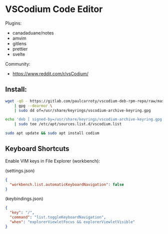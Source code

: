 # VSCodium Code Editor

Plugins:
- canadaduane/notes
- amvim
- gitlens
- prettier
- svelte

Community:
- https://www.reddit.com/r/vsCodium/

## Install:

```bash
wget -qO - https://gitlab.com/paulcarroty/vscodium-deb-rpm-repo/raw/master/pub.gpg \
    | gpg --dearmor \
    | sudo dd of=/usr/share/keyrings/vscodium-archive-keyring.gpg

echo 'deb [ signed-by=/usr/share/keyrings/vscodium-archive-keyring.gpg ] https://download.vscodium.com/debs vscodium main' \
    | sudo tee /etc/apt/sources.list.d/vscodium.list

sudo apt update && sudo apt install codium
```

## Keyboard Shortcuts

Enable VIM keys in File Explorer (workbench):

(settings.json)
```json
{
  "workbench.list.automaticKeyboardNavigation": false
}
```

(keybindings.json)
```json
{
  "key": "/",
  "command": "list.toggleKeyboardNavigation",
  "when": "explorerViewletFocus && explorerViewletVisible"
}
```
